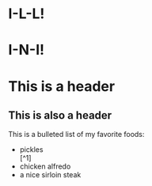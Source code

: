 # I-L-L!

# I-N-I!

<H1> This is a header </H1>
<H2> This is also a header </H2>

<p>This is a bulleted list of my favorite foods: </p>
<ul> 
  <li>pickles</li>[^1]
  <li>chicken alfredo</li>
  <li>a nice sirloin steak</li>
</ul>


[^1]: preferably on a lox sandwich


